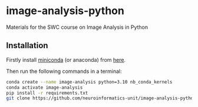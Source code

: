 # image-analysis-python
Materials for the SWC course on Image Analysis in Python

## Installation

Firstly install [miniconda](https://docs.brainglobe.info/cellfinder/using-conda) (or anaconda) from [here](https://docs.conda.io/en/latest/miniconda.html). 

Then run the following commands in a terminal:
```bash
conda create --name image-analysis python=3.10 nb_conda_kernels
conda activate image-analysis
pip install -r requirements.txt
git clone https://github.com/neuroinformatics-unit/image-analysis-python
```
